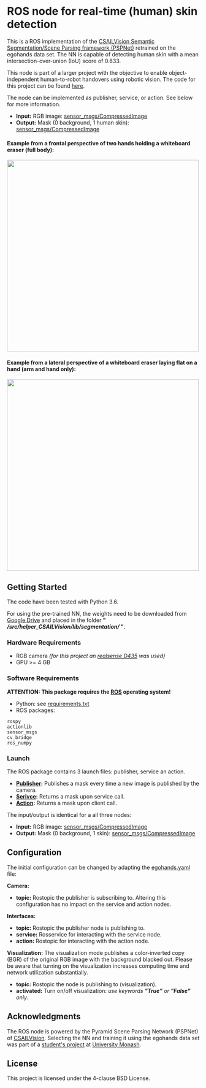 # ROS node for real-time (human) skin detection #

This is a ROS implementation of the [CSAILVision Semantic Segmentation/Scene Parsing framework (PSPNet)](https://github.com/CSAILVision/semantic-segmentation-pytorch) retrained on the egohands data set. The NN is capable of detecting human skin with a mean intersection-over-union (IoU) score of 0.833.

This node is part of a larger project with the objective to enable object-independent human-to-robot handovers using robotic vision. The code for this project can be found [here](https://github.com/patrosAT/human_robot_handover_ros).

The node can be implemented as publisher, service, or action. See below for more information.

* **Input:** RGB image: [sensor_msgs/CompressedImage](http://docs.ros.org/melodic/api/sensor_msgs/html/msg/CompressedImage.html)
* **Output:** Mask (0 background, 1 human skin): [sensor_msgs/CompressedImage](http://docs.ros.org/melodic/api/sensor_msgs/html/msg/CompressedImage.html)

#### Example from a frontal perspective of two hands holding a whiteboard eraser (full body): ####
<img src="./imgs/handFront.png" width="500"/>

#### Example from a lateral perspective of a whiteboard eraser laying flat on a hand (arm and hand only): ####
<img src="./imgs/handSide.png" width="500"/>


## Getting Started ##

The code have been tested with Python 3.6.

For using the pre-trained NN, the weights need to be downloaded from [Google Drive](https://drive.google.com/open?id=11kLgzLdFPy3yl03X6lBetebDpU5wLMQv) and placed in the folder **" */src/helper_CSAILVision/lib/segmentation/* "**.

### Hardware Requirements ###

* RGB camera *(for this project an [realsense D435](https://www.intelrealsense.com/depth-camera-d435/) was used)*
* GPU >= 4 GB

### Software Requirements ###

**ATTENTION: This package requires the [ROS](https://www.ros.org/) operating system!**

* Python: see [requirements.txt](requirements.txt)
* ROS packages:
```
rospy
actionlib
sensor_msgs
cv_bridge
ros_numpy
```
### Launch ###

The ROS package contains 3 launch files: publisher, service an action. 

* **[Publisher](launch/egohands_publisher.launch):** Publishes a mask every time a new image is published by the camera.
* **[Serivce](launch/egohands_service.launch):** Returns a mask upon service call.
* **[Action](launch/egohands_action.launch):** Returns a mask upon client call.

The input/output is identical for a all three nodes:
* **Input:** RGB image: [sensor_msgs/CompressedImage](http://docs.ros.org/melodic/api/sensor_msgs/html/msg/CompressedImage.html)
* **Output:** Mask (0 background, 1 skin): [sensor_msgs/CompressedImage](http://docs.ros.org/melodic/api/sensor_msgs/html/msg/CompressedImage.html)


## Configuration ##

The initial configuration can be changed by adapting the [egohands.yaml](cfg/egohands.yaml) file:

**Camera:** 
* **topic:** Rostopic the publisher is subscribing to. Altering this configuration has no impact on the service and action nodes.

**Interfaces:**
* **topic:** Rostopic the publisher node is publishing to.
* **service:** Rosservice for interacting with the service node.
* **action:** Rostopic for interacting with the action node.

**Visualization:** The visualization mode publishes a color-inverted copy (BGR) of the original RGB image with the background blacked out. Please be aware that turning on the visualization increases computing time and network utilization substantially.

* **topic:** Rostopic the node is publishing to (visualization).
* **activated:** Turn on/off visualization: *use keywords **"True"** or **"False"** only*.


## Acknowledgments ##

The ROS node is powered by the Pyramid Scene Parsing Network (PSPNet) of [CSAILVision](https://github.com/CSAILVision/semantic-segmentation-pytorch). Selecting the NN and training it using the egohands data set was part of a [student's project](https://github.com/junwenkwan/hand-seg-tpv) at [University Monash](https://www.monash.edu/).


## License ##

This project is licensed under the 4-clause BSD License.

